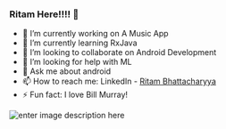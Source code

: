 ### Ritam Here!!!! 👋

- 🔭 I’m currently working on A Music App
- 🌱 I’m currently learning RxJava
- 👯 I’m looking to collaborate on Android Development
- 🤔 I’m looking for help with ML
- 💬 Ask me about android
- 📫 How to reach me: LinkedIn - [Ritam Bhattacharyya](https://www.linkedin.com/in/ritambhattacharyya/)
- ⚡ Fun fact: I love Bill Murray!

![enter image description here](https://github-readme-stats.vercel.app/api?username=spacemonkey1101&show_icons=true&theme=tokyonight)
